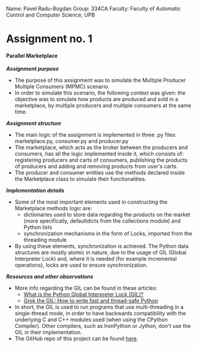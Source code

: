 Name: Pavel Radu-Bogdan
Group: 334CA
Faculty: Faculty of Automatic Control and Computer Science, UPB

# Assignment no. 1
#### Parallel Marketplace

***Assignment purpose***
* The purpose of this assignment was to simulate the Multiple Producer Multiple Consumers (MPMC) scenario.
* In order to simulate this scenario, the following context was given: the objective was to simulate how
products are produced and sold in a marketplace, by multiple producers and multiple consumers at the same time.

***Assignment structure***
* The main logic of the assignment is implemented in three .py files: marketplace.py, consumer.py and producer.py
* The marketplace, which acts as the broker between the producers and consumers, has all the logic implemented
inside it, which consists of: registering producers and carts of consumers, publishing the products of producers
and adding and removing products from user's carts.
* The producer and consumer entities use the methods declared inside the Marketplace class to simulate their
functionalities.

***Implementation details***
* Some of the most important elements used in constructing the Marketplace methods logic are:
    * dictionaries used to store data regarding the products on the market (more specifically, defaultdicts from
    the collections module) and Python lists
    * synchronization mechanisms in the form of Locks, imported from the threading module
* By using these elements, synchronization is achieved. The Python data structures are mostly atomic in nature,
due to the usage of GIL (Global Interpreter Lock) and, where it is needed (for example incremental operations),
locks are used to ensure synchronization.

***Resources and other observations***
* More info regarding the GIL can be found in these articles:
    * [What is the Python Global Interpreter Lock (GIL)?](https://realpython.com/python-gil/)
    * [Grok the GIL: How to write fast and thread-safe Python](https://opensource.com/article/17/4/grok-gil)
* In short, the GIL is used to run programs that use multi-threading in a single-thread mode, in order to have
backwards compatibility with the underlying C and C++ modules used (when using the CPython Compiler).
Other compilers, such as IronPython or Jython, don't use the GIL in their implementation.
* The GitHub repo of this project can be found [here](https://github.com/RaduBPavel/Parallel-Marketplace).
